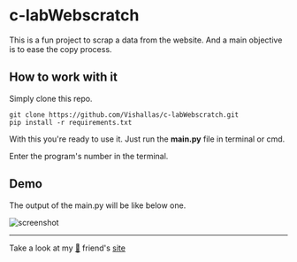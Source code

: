 # c-labWebscratch

This is a fun project to scrap a data from the website. And a main objective is to ease the copy process.

## How to work with it

Simply clone this repo.

```
git clone https://github.com/Vishallas/c-labWebscratch.git
pip install -r requirements.txt
```

With this you're ready to use it. Just run the **main.py** file in terminal or cmd.

Enter the program's number in the terminal.

## Demo

The output of the main.py will be like below one.

![screenshot](https://user-images.githubusercontent.com/103063354/227778551-1c34e89d-8b88-425c-a48d-b6f938b6ab91.jpg)

---

Take a look at my [:anger:](https://github.com/Saffron-codes) friend's [site](https://ece-clab.netlify.app)
